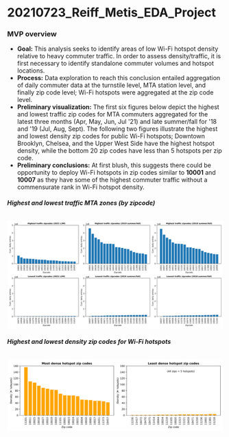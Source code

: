 # 20210723_Reiff_Metis_EDA_Project

### **MVP overview**
* **Goal:** This analysis seeks to identify areas of low Wi-Fi hotspot density relative to heavy commuter traffic. In order to assess density/traffic, it is first necessary to identify standalone commuter volumes and hotspot locations.
* **Process:** Data exploration to reach this conclusion entailed aggregation of daily commuter data at the turnstile level, MTA station level, and finally zip code level; Wi-Fi hotspots were aggregated at the zip code level.   
* **Preliminary visualization:** The first six figures below depict the highest and lowest traffic zip codes for MTA commuters aggregated for the latest three months (Apr, May, Jun, Jul '21) and late summer/fall for '18 and '19 (Jul, Aug, Sept). The following two figures illustrate the highest and lowest density zip codes for public Wi-Fi hotspots; Downtown Brooklyn, Chelsea, and the Upper West Side have the highest hotspot density, while the bottom 20 zip codes have less than 5 hotspots per zip code. 
* **Preliminary conclusions:** At first blush, this suggests there could be opportunity to deploy Wi-Fi hotspots in zip codes similar to **10001** and **10007** as they have some of the highest commuter traffic without a commensurate rank in Wi-Fi hotspot density. 

###### **Highest and lowest traffic MTA zones (by zipcode)**
![high_and_low_volume_zips](https://github.com/reiffs/202107_Reiff_Metis_EDA_Project/blob/main/graphics/high_and_low_volume_zips_traffic.svg)

###### **Highest and lowest density zip codes for Wi-Fi hotspots**
![high_and_low_volume_zips](https://github.com/reiffs/202107_Reiff_Metis_EDA_Project/blob/main/graphics/high_and_low_volume_zips_hotspots.svg)
